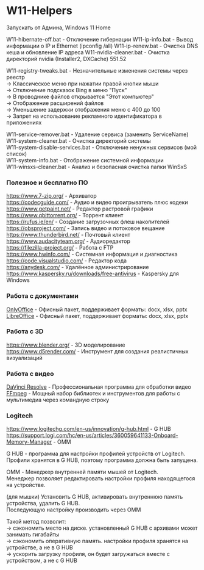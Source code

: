 # W11-Helpers

Запускать от Админа, Windows 11 Home

W11-hibernate-off.bat - Отключение гибернации
W11-ip-info.bat - Вывод информации о IP и Ethernet (ipconfig /all)
W11-ip-renew.bat - Очистка DNS кеша и обновление IP адреса
W11-nvidia-cleaner.bat - Очистка директорий nvidia (Installer2, DXCache) 551.52

W11-registry-tweaks.bat - Незначительные изменения системы через реестр  
-> Классическое меню при нажатии правой кнопки мыши  
-> Отключение подсказок Bing в меню "Пуск"  
-> В проводнике файлов открывается "Этот компьютер"  
-> Отображение расширений файлов  
-> Уменьшение задержки отображения меню с 400 до 100  
-> Запрет на использование рекламного идентификатора в приложениях  

W11-service-remover.bat - Удаление сервиса (заменить ServiceName)  
W11-system-cleaner.bat - Очистка директорий системы  
W11-system-disable-services.bat - Отключение ненужных сервисов (мой список)  
W11-system-info.bat - Отображение системной информации  
W11-winsxs-cleaner.bat - Анализ и безопасная очистка папки WinSxS  

### Полезное и бесплатно ПО  
https://www.7-zip.org/ - Архиватор  
https://codecguide.com/ - Аудио и видео проигрыватель плюс кодеки  
https://www.getpaint.net/ - Редактор растровой графики   
https://www.qbittorrent.org/ - Торрент клиент  
https://rufus.ie/en/ - Создание загрузочных флеш накопителей  
https://obsproject.com/ - Запись видео и потоковое вещание  
https://www.thunderbird.net/ - Почтовый клиент  
https://www.audacityteam.org/ - Аудиоредактор  
https://filezilla-project.org/ - Работа с FTP  
https://www.hwinfo.com/ - Системная информация и диагностика  
https://code.visualstudio.com/ - Редактор кода  
https://anydesk.com/ - Удалённое администрирование  
https://www.kaspersky.ru/downloads/free-antivirus - Kaspersky для Windows  

### Работа с документами
[OnlyOffice](https://www.onlyoffice.com/download-desktop.aspx) - Офисный пакет, поддерживает форматы: docx, xlsx, pptx  
[LibreOffice](https://www.libreoffice.org/) - Офисный пакет, поддерживает форматы: docx, xlsx, pptx  

### Работа c 3D
https://www.blender.org/ - 3D моделирование  
https://www.d5render.com/  - Инструмент для создания реалистичных визуализаций  

### Работа с видео
[DaVinci Resolve](https://www.blackmagicdesign.com/products/davinciresolve) - Профессиональная программа для обработки видео  
[FFmpeg](https://www.ffmpeg.org/) - Мощный набор библиотек и инструментов для работы с мультимедиа через командную строку  

### Logitech  
https://www.logitechg.com/en-us/innovation/g-hub.html - G HUB  
https://support.logi.com/hc/en-us/articles/360059641133-Onboard-Memory-Manager - OMM

G HUB - программа для настройки профилей устройств от Logitech.  
Профили хранятся в G HUB, поэтому программа должна быть запущена.  

OMM - Менеджер внутренней памяти мышей от Logitech.  
Менеджер позволяет редактировать настройки профиля находящегося на устройстве.

(для мышки) Установить G HUB, активировать внутреннюю память устройства, удалить G HUB.  
Последующую настройку производить через OMM  

Такой метод позволит:  
-> сэкономить место на диске. установленный G HUB с архивами может занимать гигабайты  
-> сэкономить оперативную память. настройки профиля хранятся на устройстве, а не в G HUB   
-> ускорить загрузку профиля, он будет загружаться вместе с устройством, а не с G HUB
